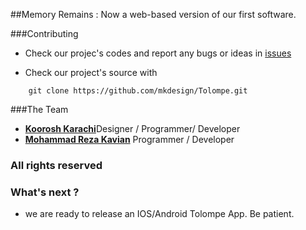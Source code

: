 ##Memory Remains : Now a web-based version of our first software.


###Contributing

* Check our projec's codes and report any bugs or ideas in [issues](https://github.com/mkdesign/Tolompe/issues)

* Check our project's source with
```
    git clone https://github.com/mkdesign/Tolompe.git
```


###The Team

* [**Koorosh Karachi**](https://github.com/Cyrus-krc)Designer / Programmer/ Developer
* [**Mohammad Reza Kavian**](https://github.com/MKDesign) Programmer / Developer


### All rights reserved ###

### What's next ? ###

* we are ready to release an IOS/Android Tolompe App. Be patient.

